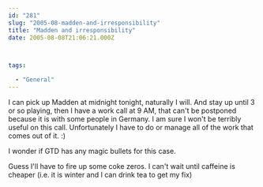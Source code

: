 ```yaml
---
id: "281"
slug: "2005-08-madden-and-irresponsibility"
title: "Madden and irresponsibility"
date: 2005-08-08T21:06:21.000Z



tags:

  - "General"
---
```

<div class="sqs-html-content">
  <p>I can pick up Madden at midnight tonight, naturally I will.  And stay up until 3 or so playing, then I have a work call at 9 AM, that can't be postponed because it is with some people in Germany.
I am sure I won't be terribly useful on this call.  Unfortunately I have to do or manage all of the work that comes out of it.  :)</p>
<p>I wonder if GTD has any magic bullets for this case.</p>
<p>Guess I'll have to fire up some coke zeros.   I can't wait until caffeine is cheaper (i.e. it is winter and I can drink tea to get my fix)</p>
</div>
